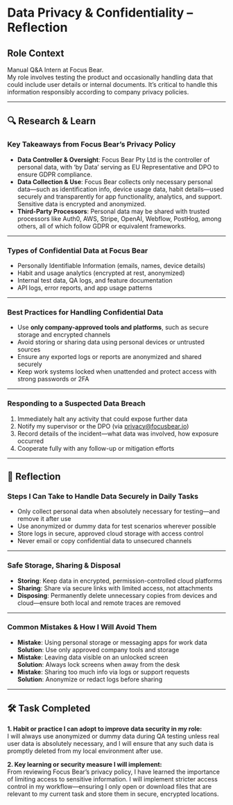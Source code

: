 # Data Privacy & Confidentiality – Reflection

## Role Context

Manual Q&A Intern at Focus Bear.  
My role involves testing the product and occasionally handling data that could include user details or internal documents. It’s critical to handle this information responsibly according to company privacy policies.

---

## 🔍 Research & Learn

### Key Takeaways from Focus Bear’s Privacy Policy

- **Data Controller & Oversight**: Focus Bear Pty Ltd is the controller of personal data, with ‘by Data’ serving as EU Representative and DPO to ensure GDPR compliance.
- **Data Collection & Use**: Focus Bear collects only necessary personal data—such as identification info, device usage data, habit details—used securely and transparently for app functionality, analytics, and support. Sensitive data is encrypted and anonymized.
- **Third-Party Processors**: Personal data may be shared with trusted processors like Auth0, AWS, Stripe, OpenAI, Webflow, PostHog, among others, all of which follow GDPR or equivalent frameworks.

---

### Types of Confidential Data at Focus Bear

- Personally Identifiable Information (emails, names, device details)
- Habit and usage analytics (encrypted at rest, anonymized)
- Internal test data, QA logs, and feature documentation
- API logs, error reports, and app usage patterns

---

### Best Practices for Handling Confidential Data

- Use **only company-approved tools and platforms**, such as secure storage and encrypted channels
- Avoid storing or sharing data using personal devices or untrusted sources
- Ensure any exported logs or reports are anonymized and shared securely
- Keep work systems locked when unattended and protect access with strong passwords or 2FA

---

### Responding to a Suspected Data Breach

1. Immediately halt any activity that could expose further data
2. Notify my supervisor or the DPO (via privacy@focusbear.io)
3. Record details of the incident—what data was involved, how exposure occurred
4. Cooperate fully with any follow-up or mitigation efforts

---

## 📝 Reflection

### Steps I Can Take to Handle Data Securely in Daily Tasks

- Only collect personal data when absolutely necessary for testing—and remove it after use
- Use anonymized or dummy data for test scenarios wherever possible
- Store logs in secure, approved cloud storage with access control
- Never email or copy confidential data to unsecured channels

---

### Safe Storage, Sharing & Disposal

- **Storing**: Keep data in encrypted, permission-controlled cloud platforms
- **Sharing**: Share via secure links with limited access, not attachments
- **Disposing**: Permanently delete unnecessary copies from devices and cloud—ensure both local and remote traces are removed

---

### Common Mistakes & How I Will Avoid Them

- **Mistake**: Using personal storage or messaging apps for work data  
  **Solution**: Use only approved company tools and storage
- **Mistake**: Leaving data visible on an unlocked screen  
  **Solution**: Always lock screens when away from the desk
- **Mistake**: Sharing too much info via logs or support requests  
  **Solution**: Anonymize or redact logs before sharing

---

## 🛠️ Task Completed

**1. Habit or practice I can adopt to improve data security in my role:**  
I will always use anonymized or dummy data during QA testing unless real user data is absolutely necessary, and I will ensure that any such data is promptly deleted from my local environment after use.

**2. Key learning or security measure I will implement:**  
From reviewing Focus Bear’s privacy policy, I have learned the importance of limiting access to sensitive information. I will implement stricter access control in my workflow—ensuring I only open or download files that are relevant to my current task and store them in secure, encrypted locations.
